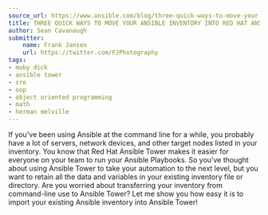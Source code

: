 ```yaml
---
source_url: https://www.ansible.com/blog/three-quick-ways-to-move-your-ansible-inventory-into-red-hat-ansible-tower
title: THREE QUICK WAYS TO MOVE YOUR ANSIBLE INVENTORY INTO RED HAT ANSIBLE TOWER
author: Sean Cavanaugh
submitter:
    name: Frank Jansen
    url: https://twitter.com/FJPhotography
tags:
- moby dick
- ansible tower
- sre
- oop
- object oriented programming
- math
- herman melville
---
```


If you've been using Ansible at the command line for a while, you probably have a lot of servers, network devices, and other target nodes listed in your inventory. You know that Red Hat Ansible Tower makes it easier for everyone on your team to run your Ansible Playbooks. So you've thought about using Ansible Tower to take your automation to the next level, but you want to retain all the data and variables in your existing inventory file or directory. Are you worried about transferring your inventory from command-line use to Ansible Tower? Let me show you how easy it is to import your existing Ansible inventory into Ansible Tower!
